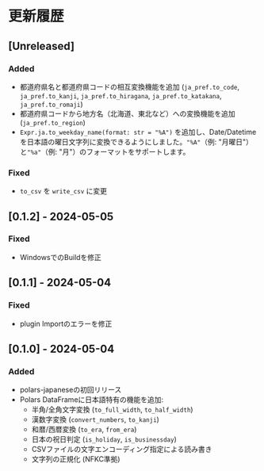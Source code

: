 # 更新履歴

## [Unreleased]
### Added
- 都道府県名と都道府県コードの相互変換機能を追加 (`ja_pref.to_code`, `ja_pref.to_kanji`, `ja_pref.to_hiragana`, `ja_pref.to_katakana`, `ja_pref.to_romaji`)
- 都道府県コードから地方名（北海道、東北など）への変換機能を追加 (`ja_pref.to_region`)
- `Expr.ja.to_weekday_name(format: str = "%A")` を追加し、Date/Datetimeを日本語の曜日文字列に変換できるようにしました。`"%A"`（例: "月曜日"）と`"%a"`（例: "月"）のフォーマットをサポートします。

### Fixed
- `to_csv` を `write_csv` に変更

## [0.1.2] - 2024-05-05
### Fixed
- WindowsでのBuildを修正

## [0.1.1] - 2024-05-04
### Fixed
- plugin Importのエラーを修正

## [0.1.0] - 2024-05-04

### Added
- polars-japaneseの初回リリース
- Polars DataFrameに日本語特有の機能を追加:
  - 半角/全角文字変換 (`to_full_width`, `to_half_width`)
  - 漢数字変換 (`convert_numbers`, `to_kanji`)
  - 和暦/西暦変換 (`to_era`, `from_era`)
  - 日本の祝日判定 (`is_holiday`, `is_businessday`)
  - CSVファイルの文字エンコーディング指定による読み書き
  - 文字列の正規化 (NFKC準拠)
